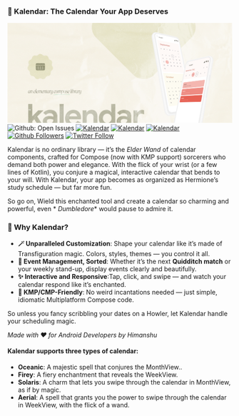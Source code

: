 ### 📅 Kalendar: The Calendar Your App Deserves

![Kalendar](img/banner.png)
![Github: Open Issues](https://img.shields.io/github/issues-raw/hi-manshu/kalendar?color=7E8EFB&label=Kalendar%3A%20Open%20Issues)
[![Kalendar](https://img.shields.io/badge/Kotlin%20Weekly-%23286-orange)](https://mailchi.mp/kotlinweekly/kotlin-weekly-286)
[![Kalendar](https://img.shields.io/badge/Android%20Weekly-%23533-Pink)](https://androidweekly.net/issues/issue-533)
[![Kalendar](https://img.shields.io/badge/Canopas%20Engineering-%2372-blue)](https://blog.canopas.com/android-stack-weekly-issue-72-20658bea40a2)
[![Github Followers](https://img.shields.io/github/followers/hi-manshu?label=Follow&style=social)](https://github.com/hi-manshu)
[![Twitter Follow](https://img.shields.io/twitter/follow/hi_man_shoe?label=Follow&style=social)](https://twitter.com/hi_man_shoe)


Kalendar is no ordinary library — it’s the _Elder Wand_ of calendar components, crafted for
Compose (now with KMP support) sorcerers who demand both power and elegance.
With the flick of your wrist (or a few lines of Kotlin), you conjure a magical, interactive calendar
that bends to your will. With Kalendar, your app becomes as organized as Hermione’s study schedule —
but far more fun.

So go on, Wield this enchanted tool and create a calendar so charming and powerful, even *
*_Dumbledore_** would pause to admire it.

### 🎉 Why Kalendar?

- **🪄 Unparalleled Customization**: Shape your calendar like it’s made of Transfiguration magic. Colors, styles, themes — you control it all.
- **📜 Event Management, Sorted**: Whether it’s the next **Quidditch match** or your weekly stand-up, display events clearly and beautifully.
- **✨ Interactive and Responsive**:Tap, click, and swipe — and watch your calendar respond like it’s enchanted.
- **🚀 KMP/CMP-Friendly**: No weird incantations needed — just simple, idiomatic Multiplatform Compose code.

So unless you fancy scribbling your dates on a Howler, let Kalendar handle your scheduling magic.

_Made with ❤️ for Android Developers by Himanshu_

#### Kalendar supports three types of calendar:

- **Oceanic**: A majestic spell that conjures the MonthView..
- **Firey**: A fiery enchantment that reveals the WeekView.
- **Solaris**: A charm that lets you swipe through the calendar in MonthView, as if by magic.
- **Aerial**: A spell that grants you the power to swipe through the calendar in WeekView, with the
  flick of a wand.
